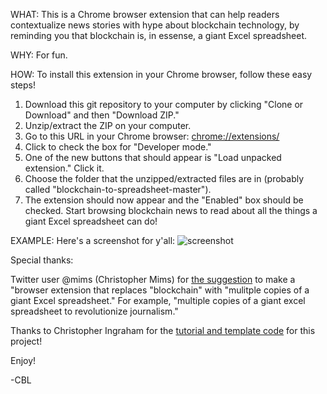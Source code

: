 WHAT: 
This is a Chrome browser extension that can help readers contextualize news stories with hype about blockchain technology, by reminding you that blockchain is, in essense, a giant Excel spreadsheet.

WHY:
For fun.

HOW:
To install this extension in your Chrome browser, follow these easy steps! 

1. Download this git repository to your computer by clicking "Clone or Download" and then "Download ZIP." 
2. Unzip/extract the ZIP on your computer.
3. Go to this URL in your Chrome browser: [chrome://extensions/](chrome://extensions/)
4. Click to check the box for "Developer mode."
5. One of the new buttons that should appear is "Load unpacked extension." Click it. 
6. Choose the folder that the unzipped/extracted files are in (probably called "blockchain-to-spreadsheet-master").
7. The extension should now appear and the "Enabled" box should be checked. Start browsing blockchain news to read about all the things a giant Excel spreadsheet can do!

EXAMPLE:
Here's a screenshot for y'all:
![screenshot](https://user-images.githubusercontent.com/22127496/36832800-dde60102-1ce1-11e8-9559-4c4d93456376.png)

Special thanks:

Twitter user @mims (Christopher Mims) for [the suggestion](https://twitter.com/mims/status/968967786130300928) to make a "browser extension that replaces "blockchain" with "mulitple copies of a giant Excel spreadsheet." For example, "multiple copies of a giant excel spreadsheet to revolutionize journalism." 

Thanks to Christopher Ingraham for the [tutorial and template code](https://9to5google.com/2015/06/14/how-to-make-a-chrome-extensions/) for this project! 

Enjoy!

-CBL
